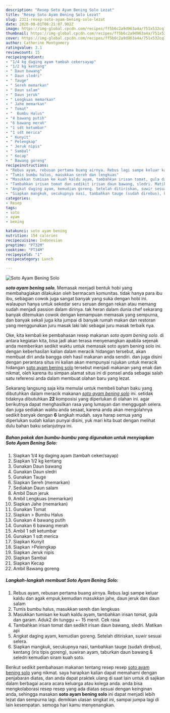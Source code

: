 ```yaml
---
description: "Resep Soto Ayam Bening Solo Lezat"
title: "Resep Soto Ayam Bening Solo Lezat"
slug: 2311-resep-soto-ayam-bening-solo-lezat
date: 2020-08-01T06:21:07.902Z
image: https://img-global.cpcdn.com/recipes/ff5b6c2a9d963a4a/751x532cq70/soto-ayam-bening-solo-foto-resep-utama.jpg
thumbnail: https://img-global.cpcdn.com/recipes/ff5b6c2a9d963a4a/751x532cq70/soto-ayam-bening-solo-foto-resep-utama.jpg
cover: https://img-global.cpcdn.com/recipes/ff5b6c2a9d963a4a/751x532cq70/soto-ayam-bening-solo-foto-resep-utama.jpg
author: Catherine Montgomery
ratingvalue: 3.1
reviewcount: 15
recipeingredient:
- "1/4 kg daging ayam tambah cekersayap"
- "1/2 kg kentang"
- " Daun bawang"
- " Daun sledri"
- " Tauge"
- " Sereh memarkan"
- " Daun salam"
- " Daun jeruk"
- " Lengkuas memarkan"
- " Jahe memarkan"
- " Tomat"
- "  Bumbu Halus"
- "4 bawang putih"
- "6 bawang merah"
- "1 sdt ketumbar"
- "1 sdt merica"
- " Kunyit"
- " Pelengkap"
- " Jeruk nipis"
- " Sambal"
- " Kecap"
- " Bawang goreng"
recipeinstructions:
- "Rebus ayam, rebusan pertama buang airnya. Rebus lagi sampe keluar kaldu dan agak empuk,kemudian masukkan jahe, daun jeruk dan daun salam"
- "Tumis bumbu halus, masukkan sereh dan lengkuas"
- "Masukkan tumisan ke kuah kaldu ayam, tambahkan irisan tomat, gula dan garam. Aduk2 dn tunggu +- 15 menit. Cek rasa"
- "Tambahkan irisan tomat dan sedikit irisan daun bawang, sledri. Matikan api"
- "Angkat daging ayam, kemudian goreng. Setelah ditiriskan, suwir sesuai selera."
- "Siapkan mangkuk, secukupnya nasi, tambahkan tauge (sudah direbus), kentang (iris tipis goreng), suwiran ayam, taburkan daun bawang &amp; seledri kemudian siram kuah soto."
categories:
- Resep
tags:
- soto
- ayam
- bening

katakunci: soto ayam bening 
nutrition: 154 calories
recipecuisine: Indonesian
preptime: "PT32M"
cooktime: "PT34M"
recipeyield: "1"
recipecategory: Lunch

---
```



![Soto Ayam Bening Solo](https://img-global.cpcdn.com/recipes/ff5b6c2a9d963a4a/751x532cq70/soto-ayam-bening-solo-foto-resep-utama.jpg)

<b><i>soto ayam bening solo</i></b>, Memasak menjadi bentuk hobi yang membahagiakan dilakukan oleh bermacam komunitas. tidak hanya para ibu ibu, sebagian cowok juga sangat banyak yang suka dengan hobi ini. walaupun hanya untuk sekedar seru seruan dengan rekan atau memang sudah menjadi passion dalam dirinya. tak heran dalam dunia chef sekarang banyak ditemukan cowok dengan kemampuan memasak yang sempurna, dan banyak sekali juga kita jumpai di banyak rumah makan dan restoran yang menggunakan juru masak laki laki sebagai juru masak terbaik nya.

Oke, kita kembali ke pembahasan resep makanan <i>soto ayam bening solo</i>. di antara kegiatan kita, bisa jadi akan terasa menyenangkan apabila sejenak anda memberikan sedikit waktu untuk memasak soto ayam bening solo ini. dengan keberhasilan kalian dalam meracik hidangan tersebut, akan membuat diri anda bangga oleh hasil makanan anda sendiri. dan juga disini dengan perantara situs ini kalian akan mempunyai rujukan untuk meracik hidangan <u>soto ayam bening solo</u> tersebut menjadi makanan yang enak dan nikmat, oleh karena itu simpan alamat situs ini di ponsel anda sebagai salah satu referensi anda dalam membuat olahan baru yang lezat.




Sekarang langsung saja kita memulai untuk membeli bahan baku yang dibutuhkan dalam meracik makanan <u><i>soto ayam bening solo</i></u> ini. setidak tidaknya dibutuhkan <b>22</b> komposisi yang diperlukan di olahan ini. agar berikutnya dapat menghasilkan rasa yang lumayan dan menggugah selera. dan juga sediakan waktu anda sesaat, karena anda akan mengolahnya sedikit banyak dengan <b>6</b> langkah mudah. saya harap semua yang diperlukan sudah kalian punyai disini, yuk mari kita buat dengan melihat dulu bahan baku selanjutnya ini.

<!--inarticleads1-->

##### Bahan pokok dan bumbu-bumbu yang digunakan untuk menyiapkan Soto Ayam Bening Solo:

1. Siapkan 1/4 kg daging ayam (tambah ceker/sayap)
1. Siapkan 1/2 kg kentang
1. Gunakan  Daun bawang
1. Gunakan  Daun sledri
1. Gunakan  Tauge
1. Siapkan  Sereh (memarkan)
1. Sediakan  Daun salam
1. Ambil  Daun jeruk
1. Ambil  Lengkuas (memarkan)
1. Siapkan  Jahe (memarkan)
1. Gunakan  Tomat
1. Siapkan  &gt; Bumbu Halus
1. Gunakan 4 bawang putih
1. Gunakan 6 bawang merah
1. Ambil 1 sdt ketumbar
1. Gunakan 1 sdt merica
1. Siapkan  Kunyit
1. Siapkan  &gt;Pelengkap
1. Siapkan  Jeruk nipis
1. Siapkan  Sambal
1. Siapkan  Kecap
1. Ambil  Bawang goreng




<!--inarticleads2-->

##### Langkah-langkah membuat Soto Ayam Bening Solo:

1. Rebus ayam, rebusan pertama buang airnya. Rebus lagi sampe keluar kaldu dan agak empuk,kemudian masukkan jahe, daun jeruk dan daun salam
1. Tumis bumbu halus, masukkan sereh dan lengkuas
1. Masukkan tumisan ke kuah kaldu ayam, tambahkan irisan tomat, gula dan garam. Aduk2 dn tunggu +- 15 menit. Cek rasa
1. Tambahkan irisan tomat dan sedikit irisan daun bawang, sledri. Matikan api
1. Angkat daging ayam, kemudian goreng. Setelah ditiriskan, suwir sesuai selera.
1. Siapkan mangkuk, secukupnya nasi, tambahkan tauge (sudah direbus), kentang (iris tipis goreng), suwiran ayam, taburkan daun bawang &amp; seledri kemudian siram kuah soto.




Berikut sedikit pembahasan makanan tentang resep resep <u>soto ayam bening solo</u> yang nikmat. saya harapkan kalian dapat memahami dengan penjabaran diatas, dan anda dapat praktek ulang di saat lain untuk di sajikan dalam berbagai acara acara keluarga atau kolega anda. anda bisa mengkolaborasi resep resep yang ada diatas sesuai dengan keinginan anda, sehingga masakan <b>soto ayam bening solo</b> ini dapat menjadi lebih lezat dan sempurna lagi. demikian ulasan singkat ini, sampai jumpa lagi di lain kesempatan. semoga hari kamu menyenangkan.
